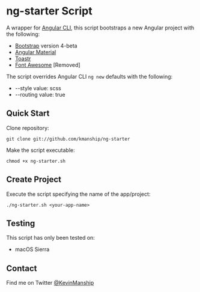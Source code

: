 # ng-starter Script

A wrapper for [Angular CLI](https://cli.angular.io), this script bootstraps a new Angular project with the following:

* [Bootstrap](https://getbootstrap.com) version 4-beta
* [Angular Material](https://material.angular.io)
* [Toastr](http://toastrjs.com)
* [Font Awesome](http://fontawesome.io) [Removed]

The script overrides Angular CLI `ng new` defaults with the following:

* --style value: scss
* --routing value: true

## Quick Start
Clone repository:

`git clone git://github.com/kmanship/ng-starter`

Make the script executable:

`chmod +x ng-starter.sh`

## Create Project
Execute the script specifying the name of the app/project:

`./ng-starter.sh <your-app-name>`
 

## Testing

This script has only been tested on:

* macOS Sierra

## Contact
Find me on Twitter [@KevinManship](https://twitter.com/KevinManship)